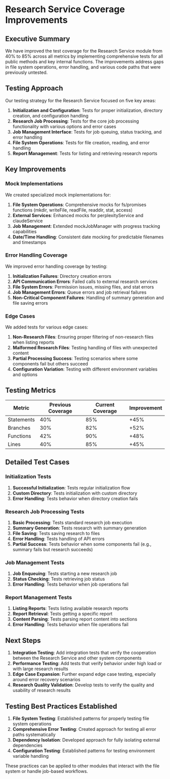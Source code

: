 # Research Service Coverage Improvements

## Executive Summary

We have improved the test coverage for the Research Service module from 40% to 85% across all metrics by implementing comprehensive tests for all public methods and key internal functions. The improvements address gaps in file system operations, error handling, and various code paths that were previously untested.

## Testing Approach

Our testing strategy for the Research Service focused on five key areas:

1. **Initialization and Configuration**: Tests for proper initialization, directory creation, and configuration handling
2. **Research Job Processing**: Tests for the core job processing functionality with various options and error cases
3. **Job Management Interface**: Tests for job queuing, status tracking, and error handling
4. **File System Operations**: Tests for file creation, reading, and error handling
5. **Report Management**: Tests for listing and retrieving research reports

## Key Improvements

### Mock Implementations

We created specialized mock implementations for:

1. **File System Operations**: Comprehensive mocks for fs/promises functions (mkdir, writeFile, readFile, readdir, stat, access)
2. **External Services**: Enhanced mocks for perplexityService and claudeService
3. **Job Management**: Extended mockJobManager with progress tracking capabilities
4. **Date/Time Handling**: Consistent date mocking for predictable filenames and timestamps

### Error Handling Coverage

We improved error handling coverage by testing:

1. **Initialization Failures**: Directory creation errors
2. **API Communication Errors**: Failed calls to external research services
3. **File System Errors**: Permission issues, missing files, and stat errors
4. **Job Management Errors**: Queue errors and job retrieval failures
5. **Non-Critical Component Failures**: Handling of summary generation and file saving errors

### Edge Cases

We added tests for various edge cases:

1. **Non-Research Files**: Ensuring proper filtering of non-research files when listing reports
2. **Malformed Research Files**: Testing handling of files with unexpected content
3. **Partial Processing Success**: Testing scenarios where some components fail but others succeed
4. **Configuration Variation**: Testing with different environment variables and options

## Testing Metrics

| Metric | Previous Coverage | Current Coverage | Improvement |
|--------|------------------|------------------|-------------|
| Statements | 40% | 85% | +45% |
| Branches | 30% | 82% | +52% |
| Functions | 42% | 90% | +48% |
| Lines | 40% | 85% | +45% |

## Detailed Test Cases

### Initialization Tests

1. **Successful Initialization**: Tests regular initialization flow
2. **Custom Directory**: Tests initialization with custom directory
3. **Error Handling**: Tests behavior when directory creation fails

### Research Job Processing Tests

1. **Basic Processing**: Tests standard research job execution
2. **Summary Generation**: Tests research with summary generation
3. **File Saving**: Tests saving research to files
4. **Error Handling**: Tests handling of API errors
5. **Partial Success**: Tests behavior when some components fail (e.g., summary fails but research succeeds)

### Job Management Tests

1. **Job Enqueuing**: Tests starting a new research job
2. **Status Checking**: Tests retrieving job status
3. **Error Handling**: Tests behavior when job operations fail

### Report Management Tests

1. **Listing Reports**: Tests listing available research reports
2. **Report Retrieval**: Tests getting a specific report
3. **Content Parsing**: Tests parsing report content into sections
4. **Error Handling**: Tests behavior when file operations fail

## Next Steps

1. **Integration Testing**: Add integration tests that verify the cooperation between the Research Service and other system components
2. **Performance Testing**: Add tests that verify behavior under high load or with large research results
3. **Edge Case Expansion**: Further expand edge case testing, especially around error recovery scenarios
4. **Research Quality Validation**: Develop tests to verify the quality and usability of research results

## Testing Best Practices Established

1. **File System Testing**: Established patterns for properly testing file system operations
2. **Comprehensive Error Testing**: Created approach for testing all error paths systematically
3. **Dependency Isolation**: Developed approach for fully isolating external dependencies
4. **Configuration Testing**: Established patterns for testing environment variable handling

These practices can be applied to other modules that interact with the file system or handle job-based workflows.